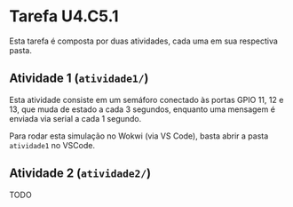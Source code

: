 # Tarefa U4.C5.1

Esta tarefa é composta por duas atividades, cada uma em sua respectiva
pasta.

## Atividade 1 (`atividade1/`)

Esta atividade consiste em um semáforo conectado às portas GPIO 11, 12 e
13, que muda de estado a cada 3 segundos, enquanto uma mensagem é
enviada via serial a cada 1 segundo.

Para rodar esta simulação no Wokwi (via VS Code), basta abrir a pasta
`atividade1` no VSCode.

## Atividade 2 (`atividade2/`)

TODO
